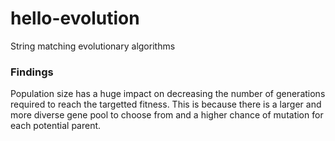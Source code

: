 # hello-evolution
String matching evolutionary algorithms

### Findings

Population size has a huge impact on decreasing the number of generations
required to reach the targetted fitness. This is because there is a larger
and more diverse gene pool to choose from and a higher chance of mutation
for each potential parent.

